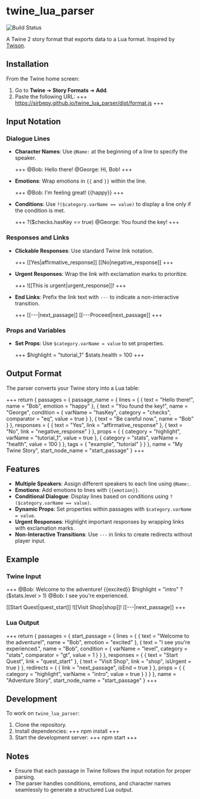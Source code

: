 # twine_lua_parser

![Build Status](https://github.com/sirbepy/twine_lua_parser/workflows/Build/badge.svg)

A Twine 2 story format that exports data to a Lua format. Inspired by [Twison](https://github.com/lazerwalker/twison).

## Installation

From the Twine home screen:

1. Go to **Twine** ➔ **Story Formats** ➔ **Add**.
2. Paste the following URL:
   +++
   https://sirbepy.github.io/twine_lua_parser/dist/format.js
   +++

## Input Notation

### Dialogue Lines

- **Character Names**: Use `@Name:` at the beginning of a line to specify the speaker.

   +++
   @Bob: Hello there!
   @George: Hi, Bob!
   +++

- **Emotions**: Wrap emotions in `{{` and `}}` within the line.

   +++
   @Bob: I'm feeling great! {{happy}}
   +++

- **Conditions**: Use `?($category.varName == value)` to display a line only if the condition is met.

   +++
   ?($checks.hasKey == true) @George: You found the key!
   +++

### Responses and Links

- **Clickable Responses**: Use standard Twine link notation.

   +++
   [[Yes|affirmative_response]]
   [[No|negative_response]]
   +++

- **Urgent Responses**: Wrap the link with exclamation marks to prioritize.

   +++
   ![[This is urgent|urgent_response]]!
   +++

- **End Links**: Prefix the link text with `---` to indicate a non-interactive transition.

   +++
   [[---|next_passage]]
   [[---Proceed|next_passage]]
   +++

### Props and Variables

- **Set Props**: Use `$category.varName = value` to set properties.

   +++
   $highlight = "tutorial_1"
   $stats.health = 100
   +++

## Output Format

The parser converts your Twine story into a Lua table:

   +++
   return {
       passages = {
           passage_name = {
               lines = {
                   { text = "Hello there!", name = "Bob", emotion = "happy" },
                   { text = "You found the key!", name = "George", condition = { varName = "hasKey", category = "checks", comparator = "eq", value = true } },
                   { text = "Be careful now.", name = "Bob" }
               },
               responses = {
                   { text = "Yes", link = "affirmative_response" },
                   { text = "No", link = "negative_response" }
               },
               props = {
                   { category = "highlight", varName = "tutorial_1", value = true },
                   { category = "stats", varName = "health", value = 100 }
               },
               tags = { "example", "tutorial" }
           }
       },
       name = "My Twine Story",
       start_node_name = "start_passage"
   }
   +++

## Features

- **Multiple Speakers**: Assign different speakers to each line using `@Name:`.
- **Emotions**: Add emotions to lines with `{{emotion}}`.
- **Conditional Dialogue**: Display lines based on conditions using `?($category.varName == value)`.
- **Dynamic Props**: Set properties within passages with `$category.varName = value`.
- **Urgent Responses**: Highlight important responses by wrapping links with exclamation marks.
- **Non-Interactive Transitions**: Use `---` in links to create redirects without player input.

## Example

### Twine Input

   +++
   @Bob: Welcome to the adventure! {{excited}}
   $highlight = "intro"
   ?($stats.level > 1) @Bob: I see you're experienced.

   [[Start Quest|quest_start]]
   ![[Visit Shop|shop]]!
   [[---|next_passage]]
   +++

### Lua Output

   +++
   return {
       passages = {
           start_passage = {
               lines = {
                   { text = "Welcome to the adventure!", name = "Bob", emotion = "excited" },
                   { text = "I see you're experienced.", name = "Bob", condition = { varName = "level", category = "stats", comparator = "gt", value = 1 } }
               },
               responses = {
                   { text = "Start Quest", link = "quest_start" },
                   { text = "Visit Shop", link = "shop", isUrgent = true }
               },
               redirects = {
                   { link = "next_passage", isEnd = true }
               },
               props = {
                   { category = "highlight", varName = "intro", value = true }
               }
           }
       },
       name = "Adventure Story",
       start_node_name = "start_passage"
   }
   +++

## Development

To work on `twine_lua_parser`:

1. Clone the repository.
2. Install dependencies:
   +++
   npm install
   +++
3. Start the development server:
   +++
   npm start
   +++

## Notes

- Ensure that each passage in Twine follows the input notation for proper parsing.
- The parser handles conditions, emotions, and character names seamlessly to generate a structured Lua output.

